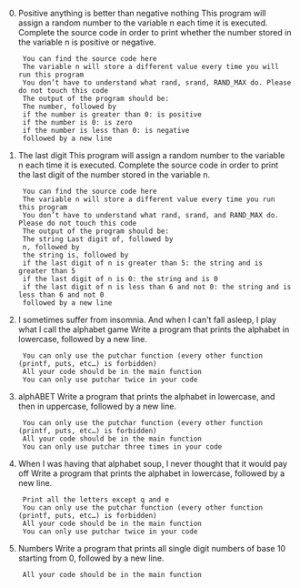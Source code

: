 0. Positive anything is better than negative nothing
        This program will assign a random number to the variable n each time it is executed. Complete the source code in order to print whether the number stored in the variable n is positive or negative.

        You can find the source code here
        The variable n will store a different value every time you will run this program
        You don’t have to understand what rand, srand, RAND_MAX do. Please do not touch this code
        The output of the program should be:
        The number, followed by
        if the number is greater than 0: is positive
        if the number is 0: is zero
        if the number is less than 0: is negative
        followed by a new line   

1. The last digit
        This program will assign a random number to the variable n each time it is executed. Complete the source code in order to print the last digit of the number stored in the variable n.

        You can find the source code here
        The variable n will store a different value every time you run this program
        You don’t have to understand what rand, srand, and RAND_MAX do. Please do not touch this code
        The output of the program should be:
        The string Last digit of, followed by
        n, followed by
        the string is, followed by
        if the last digit of n is greater than 5: the string and is greater than 5
        if the last digit of n is 0: the string and is 0
        if the last digit of n is less than 6 and not 0: the string and is less than 6 and not 0
        followed by a new line

2. I sometimes suffer from insomnia. And when I can't fall asleep, I play what I call the alphabet game
        Write a program that prints the alphabet in lowercase, followed by a new line.

        You can only use the putchar function (every other function (printf, puts, etc…) is forbidden)
        All your code should be in the main function
        You can only use putchar twice in your code

3. alphABET
        Write a program that prints the alphabet in lowercase, and then in uppercase, followed by a new line.

        You can only use the putchar function (every other function (printf, puts, etc…) is forbidden)
        All your code should be in the main function
        You can only use putchar three times in your code    

4. When I was having that alphabet soup, I never thought that it would pay off
        Write a program that prints the alphabet in lowercase, followed by a new line.

        Print all the letters except q and e
        You can only use the putchar function (every other function (printf, puts, etc…) is forbidden)
        All your code should be in the main function
        You can only use putchar twice in your code

5. Numbers
        Write a program that prints all single digit numbers of base 10 starting from 0, followed by a new line.

        All your code should be in the main function

